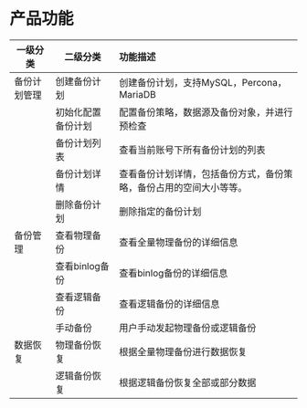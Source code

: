 # 产品功能

|一级分类	  | 二级分类	        |      功能描述
| ------------| ---------------     | :-----------------------------------------------------------------|
|备份计划管理 | 创建备份计划	    | 创建备份计划，支持MySQL，Percona，MariaDB                         |
|	          | 初始化配置备份计划	| 配置备份策略，数据源及备份对象，并进行预检查                      |
|	          | 备份计划列表	    | 查看当前账号下所有备份计划的列表                                  |
|	          | 备份计划详情	    | 查看备份计划详情，包括备份方式，备份策略，备份占用的空间大小等等。|
|	          | 删除备份计划	    | 删除指定的备份计划                                                |
|备份管理	  | 查看物理备份	    | 查看全量物理备份的详细信息                                        |
|	          | 查看binlog备份      | 查看binlog备份的详细信息                                          |
|	          | 查看逻辑备份	    | 查看逻辑备份的详细信息                                            |
|	          | 手动备份	        | 用户手动发起物理备份或逻辑备份                                    |
|数据恢复	  | 物理备份恢复	    | 根据全量物理备份进行数据恢复                                      |
|	          | 逻辑备份恢复	    | 根据逻辑备份恢复全部或部分数据                                    |

